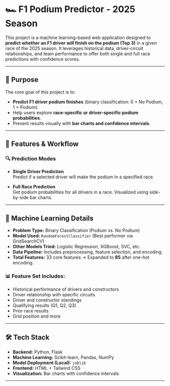# 🏎️ F1 Podium Predictor - 2025 Season

This project is a machine learning-based web application designed to **predict whether an F1 driver will finish on the podium (Top 3)** in a given race of the 2025 season. It leverages historical data, driver-circuit relationships, and team performance to offer both single and full race predictions with confidence scores.

---

## 🚀 Purpose

The core goal of this project is to:
- **Predict F1 driver podium finishes** (binary classification: 0 = No Podium, 1 = Podium).
- Help users explore **race-specific or driver-specific podium probabilities**.
- Present results visually with **bar charts and confidence intervals**.

---

## 🧠 Features & Workflow

### 🔍 Prediction Modes
- **Single Driver Prediction**  
  Predict if a selected driver will make the podium in a specified race.

- **Full Race Prediction**  
  Get podium probabilities for all drivers in a race. Visualized using side-by-side bar charts.

---

## 🧪 Machine Learning Details

- **Problem Type:** Binary Classification (Podium vs. No Podium)
- **Model Used:** `RandomForestClassifier` (Best performer via GridSearchCV)
- **Other Models Tried:** Logistic Regression, XGBoost, SVC, etc.
- **Data Pipeline:** Includes preprocessing, feature selection, and encoding.
- **Total Features:** 33 core features → Expanded to **85** after one-hot encoding.

### 📊 Feature Set Includes:
- Historical performance of drivers and constructors
- Driver relationship with specific circuits
- Driver and constructor standings
- Qualifying results (Q1, Q2, Q3)
- Prior race results
- Grid position and more

---

## 🛠 Tech Stack

- **Backend:** Python, Flask
- **Machine Learning:** Scikit-learn, Pandas, NumPy
- **Model Deployment (Local):** `joblib`
- **Frontend:** HTML + Tailwind CSS
- **Visualization:** Bar charts with confidence intervals

---
